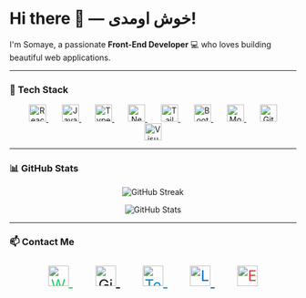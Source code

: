# Hi there 👋 — خوش اومدی!

I'm Somaye, a passionate **Front-End Developer** 💻 who loves building beautiful web applications.

---

### 🚀 Tech Stack

<p align="center">
  <a href="https://reactjs.org" target="_blank" rel="noopener noreferrer" aria-label="React" style="margin: 0 12px;">
    <img src="https://cdn.jsdelivr.net/npm/simple-icons@v10/icons/react.svg" alt="React" width="30" height="30" />
  </a>
  <a href="https://developer.mozilla.org/en-US/docs/Web/JavaScript" target="_blank" rel="noopener noreferrer" aria-label="JavaScript" style="margin: 0 12px;">
    <img src="https://cdn.jsdelivr.net/npm/simple-icons@v10/icons/javascript.svg" alt="JavaScript" width="30" height="30" />
  </a>
  <a href="https://www.typescriptlang.org" target="_blank" rel="noopener noreferrer" aria-label="TypeScript" style="margin: 0 12px;">
    <img src="https://cdn.jsdelivr.net/npm/simple-icons@v10/icons/typescript.svg" alt="TypeScript" width="30" height="30" />
  </a>
  <a href="https://nextjs.org" target="_blank" rel="noopener noreferrer" aria-label="Next.js" style="margin: 0 12px;">
    <img src="https://cdn.jsdelivr.net/npm/simple-icons@v10/icons/nextdotjs.svg" alt="Next.js" width="30" height="30" />
  </a>
  <a href="https://tailwindcss.com" target="_blank" rel="noopener noreferrer" aria-label="Tailwind CSS" style="margin: 0 12px;">
    <img src="https://cdn.jsdelivr.net/npm/simple-icons@v10/icons/tailwindcss.svg" alt="Tailwind CSS" width="30" height="30" />
  </a>
  <a href="https://getbootstrap.com" target="_blank" rel="noopener noreferrer" aria-label="Bootstrap" style="margin: 0 12px;">
    <img src="https://cdn.jsdelivr.net/npm/simple-icons@v10/icons/bootstrap.svg" alt="Bootstrap" width="30" height="30" />
  </a>
  <a href="https://www.mongodb.com" target="_blank" rel="noopener noreferrer" aria-label="MongoDB" style="margin: 0 12px;">
    <img src="https://cdn.jsdelivr.net/npm/simple-icons@v10/icons/mongodb.svg" alt="MongoDB" width="30" height="30" />
  </a>
  <a href="https://github.com" target="_blank" rel="noopener noreferrer" aria-label="GitHub" style="margin: 0 12px;">
    <img src="https://cdn.jsdelivr.net/npm/simple-icons@v10/icons/github.svg" alt="GitHub" width="30" height="30" />
  </a>
  <a href="https://code.visualstudio.com" target="_blank" rel="noopener noreferrer" aria-label="Visual Studio Code" style="margin: 0 12px;">
    <img src="https://cdn.jsdelivr.net/npm/simple-icons@v10/icons/visualstudiocode.svg" alt="Visual Studio Code" width="30" height="30" />
  </a>
</p>

---

### 📊 GitHub Stats

<p align="center">
  <img src="https://github-readme-streak-stats.herokuapp.com/?user=somaye56" alt="GitHub Streak" />
</p>

<p align="center">
  <img src="https://github-readme-stats.vercel.app/api?username=somaye56&show_icons=true&count_private=true&include_all_commits=true" alt="GitHub Stats" />
</p>

---

### 📫 Contact Me

<p align="center" style="font-size: 1.6rem;">
  <a href="https://wa.me/989356130954" target="_blank" rel="noopener noreferrer" aria-label="WhatsApp" style="margin: 0 20px; color: #25D366;">
    <img src="https://cdn.jsdelivr.net/npm/simple-icons@v10/icons/whatsapp.svg" alt="WhatsApp" width="36" height="36" />
  </a>
  <a href="https://github.com/somaye56" target="_blank" rel="noopener noreferrer" aria-label="GitHub" style="margin: 0 20px; color: #181717;">
    <img src="https://cdn.jsdelivr.net/npm/simple-icons@v10/icons/github.svg" alt="GitHub" width="36" height="36" />
  </a>
  <a href="https://t.me/QSomayeh" target="_blank" rel="noopener noreferrer" aria-label="Telegram" style="margin: 0 20px; color: #0088cc;">
    <img src="https://cdn.jsdelivr.net/npm/simple-icons@v10/icons/telegram.svg" alt="Telegram" width="36" height="36" />
  </a>
  <a href="https://www.linkedin.com/in/somaye-baniasadi" target="_blank" rel="noopener noreferrer" aria-label="LinkedIn" style="margin: 0 20px; color: #0A66C2;">
    <img src="https://cdn.jsdelivr.net/npm/simple-icons@v10/icons/linkedin.svg" alt="LinkedIn" width="36" height="36" />
  </a>
  <a href="mailto:s0maye.baniasadiii@gmail.com" target="_blank" rel="noopener noreferrer" aria-label="Email" style="margin: 0 20px; color: #D44638;">
    <img src="https://cdn.jsdelivr.net/npm/simple-icons@v10/icons/gmail.svg" alt="Email" width="36" height="36" />
  </a>
</p>
